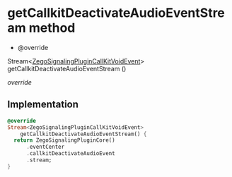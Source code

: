 


# getCallkitDeactivateAudioEventStream method







- @override

Stream&lt;[ZegoSignalingPluginCallKitVoidEvent](../../zego_uikit_prebuilt_live_audio_room/ZegoSignalingPluginCallKitVoidEvent-class.md)> getCallkitDeactivateAudioEventStream
()

_<span class="feature">override</span>_






## Implementation

```dart
@override
Stream<ZegoSignalingPluginCallKitVoidEvent>
    getCallkitDeactivateAudioEventStream() {
  return ZegoSignalingPluginCore()
      .eventCenter
      .callkitDeactivateAudioEvent
      .stream;
}
```







